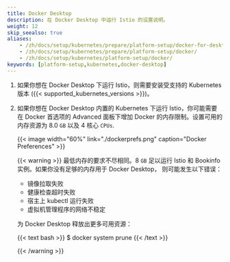 ```yaml
---
title: Docker Desktop
description: 在 Docker Desktop 中运行 Istio 的设置说明。
weight: 12
skip_seealso: true
aliases:
    - /zh/docs/setup/kubernetes/prepare/platform-setup/docker-for-desktop/
    - /zh/docs/setup/kubernetes/prepare/platform-setup/docker/
    - /zh/docs/setup/kubernetes/platform-setup/docker/
keywords: [platform-setup,kubernetes,docker-desktop]
---
```


1. 如果你想在 Docker Desktop 下运行 Istio，则需要安装受支持的 Kubernetes 版本
    ({{< supported_kubernetes_versions >}})。

1. 如果你想在 Docker Desktop 内置的 Kubernetes 下运行 Istio，你可能需要在 Docker 首选项的 Advanced 面板下增加 Docker 的内存限制。设置可用的内存资源为 8.0 `GB` 以及 4 核心 `CPUs`.

    {{< image width="60%" link="./dockerprefs.png"  caption="Docker Preferences"  >}}

    {{< warning >}}
    最低内存的要求不尽相同。8 `GB` 足以运行
    Istio 和 Bookinfo 实例。如果你没有足够的内存用于 Docker Desktop，
    则可能发生以下错误：

    - 镜像拉取失败
    - 健康检查超时失败
    - 宿主上 kubectl 运行失败
    - 虚拟机管理程序的网络不稳定

    为 Docker Desktop 释放出更多可用资源：

    {{< text bash >}}
    $ docker system prune
    {{< /text >}}

    {{< /warning >}}
